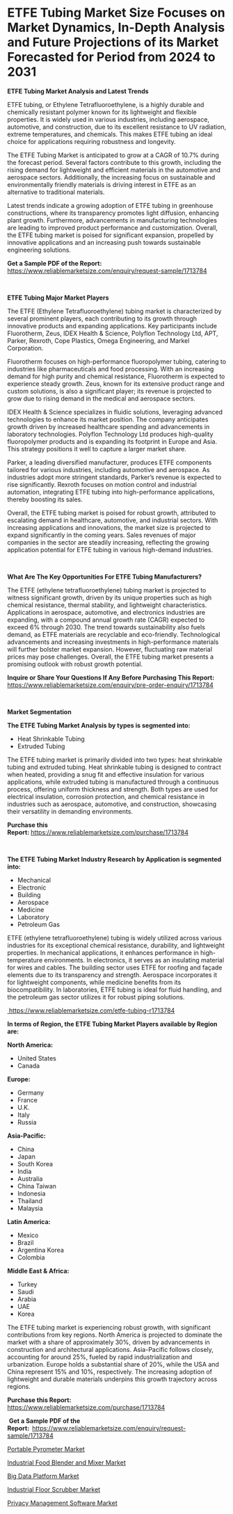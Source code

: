<p><h1>ETFE Tubing Market Size Focuses on Market Dynamics, In-Depth Analysis and Future Projections of its Market Forecasted for Period from 2024 to 2031</h1></p><p><strong>ETFE Tubing Market Analysis and Latest Trends</strong></p>
<p><p>ETFE tubing, or Ethylene Tetrafluoroethylene, is a highly durable and chemically resistant polymer known for its lightweight and flexible properties. It is widely used in various industries, including aerospace, automotive, and construction, due to its excellent resistance to UV radiation, extreme temperatures, and chemicals. This makes ETFE tubing an ideal choice for applications requiring robustness and longevity.</p><p>The ETFE Tubing Market is anticipated to grow at a CAGR of 10.7% during the forecast period. Several factors contribute to this growth, including the rising demand for lightweight and efficient materials in the automotive and aerospace sectors. Additionally, the increasing focus on sustainable and environmentally friendly materials is driving interest in ETFE as an alternative to traditional materials. </p><p>Latest trends indicate a growing adoption of ETFE tubing in greenhouse constructions, where its transparency promotes light diffusion, enhancing plant growth. Furthermore, advancements in manufacturing technologies are leading to improved product performance and customization. Overall, the ETFE tubing market is poised for significant expansion, propelled by innovative applications and an increasing push towards sustainable engineering solutions.</p></p>
<p><strong>Get a Sample PDF of the Report:&nbsp;</strong> <a href="https://www.reliablemarketsize.com/enquiry/request-sample/1713784?utm_campaign=1259&utm_medium=2&utm_source=Github&utm_content=ia&utm_term=22102024&utm_id=etfe-tubing">https://www.reliablemarketsize.com/enquiry/request-sample/1713784</a></p>
<p>&nbsp;</p>
<p><strong>ETFE Tubing Major Market Players</strong></p>
<p><p>The ETFE (Ethylene Tetrafluoroethylene) tubing market is characterized by several prominent players, each contributing to its growth through innovative products and expanding applications. Key participants include Fluorotherm, Zeus, IDEX Health & Science, Polyflon Technology Ltd, APT, Parker, Rexroth, Cope Plastics, Omega Engineering, and Markel Corporation.</p><p>Fluorotherm focuses on high-performance fluoropolymer tubing, catering to industries like pharmaceuticals and food processing. With an increasing demand for high purity and chemical resistance, Fluorotherm is expected to experience steady growth. Zeus, known for its extensive product range and custom solutions, is also a significant player; its revenue is projected to grow due to rising demand in the medical and aerospace sectors.</p><p>IDEX Health & Science specializes in fluidic solutions, leveraging advanced technologies to enhance its market position. The company anticipates growth driven by increased healthcare spending and advancements in laboratory technologies. Polyflon Technology Ltd produces high-quality fluoropolymer products and is expanding its footprint in Europe and Asia. This strategy positions it well to capture a larger market share.</p><p>Parker, a leading diversified manufacturer, produces ETFE components tailored for various industries, including automotive and aerospace. As industries adopt more stringent standards, Parker’s revenue is expected to rise significantly. Rexroth focuses on motion control and industrial automation, integrating ETFE tubing into high-performance applications, thereby boosting its sales.</p><p>Overall, the ETFE tubing market is poised for robust growth, attributed to escalating demand in healthcare, automotive, and industrial sectors. With increasing applications and innovations, the market size is projected to expand significantly in the coming years. Sales revenues of major companies in the sector are steadily increasing, reflecting the growing application potential for ETFE tubing in various high-demand industries.</p></p>
<p>&nbsp;</p>
<p><strong>What Are The Key Opportunities For ETFE Tubing Manufacturers?</strong></p>
<p><p>The ETFE (ethylene tetrafluoroethylene) tubing market is projected to witness significant growth, driven by its unique properties such as high chemical resistance, thermal stability, and lightweight characteristics. Applications in aerospace, automotive, and electronics industries are expanding, with a compound annual growth rate (CAGR) expected to exceed 6% through 2030. The trend towards sustainability also fuels demand, as ETFE materials are recyclable and eco-friendly. Technological advancements and increasing investments in high-performance materials will further bolster market expansion. However, fluctuating raw material prices may pose challenges. Overall, the ETFE tubing market presents a promising outlook with robust growth potential.</p></p>
<p><strong>Inquire or Share Your Questions If Any Before Purchasing This Report:</strong> <a href="https://www.reliablemarketsize.com/enquiry/pre-order-enquiry/1713784?utm_campaign=1259&utm_medium=2&utm_source=Github&utm_content=ia&utm_term=22102024&utm_id=etfe-tubing">https://www.reliablemarketsize.com/enquiry/pre-order-enquiry/1713784</a></p>
<p>&nbsp;</p>
<p><strong>Market Segmentation</strong></p>
<p><strong>The ETFE Tubing Market Analysis by types is segmented into:</strong></p>
<p><ul><li>Heat Shrinkable Tubing</li><li>Extruded Tubing</li></ul></p>
<p><p>The ETFE tubing market is primarily divided into two types: heat shrinkable tubing and extruded tubing. Heat shrinkable tubing is designed to contract when heated, providing a snug fit and effective insulation for various applications, while extruded tubing is manufactured through a continuous process, offering uniform thickness and strength. Both types are used for electrical insulation, corrosion protection, and chemical resistance in industries such as aerospace, automotive, and construction, showcasing their versatility in demanding environments.</p></p>
<p><strong>Purchase this Report:&nbsp;</strong><a href="https://www.reliablemarketsize.com/purchase/1713784?utm_campaign=1259&utm_medium=2&utm_source=Github&utm_content=ia&utm_term=22102024&utm_id=etfe-tubing">https://www.reliablemarketsize.com/purchase/1713784</a></p>
<p>&nbsp;</p>
<p><strong>The ETFE Tubing Market Industry Research by Application is segmented into:</strong></p>
<p><ul><li>Mechanical</li><li>Electronic</li><li>Building</li><li>Aerospace</li><li>Medicine</li><li>Laboratory</li><li>Petroleum Gas</li></ul></p>
<p><p>ETFE (ethylene tetrafluoroethylene) tubing is widely utilized across various industries for its exceptional chemical resistance, durability, and lightweight properties. In mechanical applications, it enhances performance in high-temperature environments. In electronics, it serves as an insulating material for wires and cables. The building sector uses ETFE for roofing and façade elements due to its transparency and strength. Aerospace incorporates it for lightweight components, while medicine benefits from its biocompatibility. In laboratories, ETFE tubing is ideal for fluid handling, and the petroleum gas sector utilizes it for robust piping solutions.</p></p>
<p><a href="https://www.reliablemarketsize.com/etfe-tubing-r1713784?utm_campaign=1259&utm_medium=2&utm_source=Github&utm_content=ia&utm_term=22102024&utm_id=etfe-tubing">&nbsp;https://www.reliablemarketsize.com/etfe-tubing-r1713784</a></p>
<p><strong>In terms of Region, the ETFE Tubing Market Players available by Region are:</strong></p>
<p>
    <p> <strong> North America: </strong>
        <ul>
            <li>United States</li>
            <li>Canada</li>
        </ul>
        </p> 
    <p> <strong> Europe: </strong>
        <ul>
            <li>Germany</li>
            <li>France</li>
            <li>U.K.</li>
            <li>Italy</li>
            <li>Russia</li>
        </ul>
        </p> 
    <p> <strong> Asia-Pacific: </strong>
        <ul>
            <li>China</li>
            <li>Japan</li>
            <li>South Korea</li>
            <li>India</li>
            <li>Australia</li>
            <li>China Taiwan</li>
            <li>Indonesia</li>
            <li>Thailand</li>
            <li>Malaysia</li>
        </ul>
        </p> 
    <p> <strong> Latin America: </strong>
        <ul>
            <li>Mexico</li>
            <li>Brazil</li>
            <li>Argentina Korea</li>
            <li>Colombia</li>
        </ul>
        </p> 
    <p> <strong> Middle East & Africa: </strong>
        <ul>
            <li>Turkey</li>
            <li>Saudi</li>
            <li>Arabia</li>
            <li>UAE</li>
            <li>Korea</li>
        </ul>
    </p>
    </p>
<p><p>The ETFE tubing market is experiencing robust growth, with significant contributions from key regions. North America is projected to dominate the market with a share of approximately 30%, driven by advancements in construction and architectural applications. Asia-Pacific follows closely, accounting for around 25%, fueled by rapid industrialization and urbanization. Europe holds a substantial share of 20%, while the USA and China represent 15% and 10%, respectively. The increasing adoption of lightweight and durable materials underpins this growth trajectory across regions.</p></p>
<p><strong>Purchase this Report: </strong><a href="https://www.reliablemarketsize.com/purchase/1713784?utm_campaign=1259&utm_medium=2&utm_source=Github&utm_content=ia&utm_term=22102024&utm_id=etfe-tubing">https://www.reliablemarketsize.com/purchase/1713784</a></p>
<p>&nbsp;<strong>Get a Sample PDF of the Report:&nbsp;&nbsp;</strong><a href="https://www.reliablemarketsize.com/enquiry/request-sample/1713784?utm_campaign=1259&utm_medium=2&utm_source=Github&utm_content=ia&utm_term=22102024&utm_id=etfe-tubing">https://www.reliablemarketsize.com/enquiry/request-sample/1713784</a></p>
<p><strong></strong></p>
<p><p><a href="https://github.com/brunafxh5tru/Market-Research-Report-List-1/blob/main/portable-pyrometer-market.md?utm_campaign=1259&utm_medium=2&utm_source=Github&utm_content=ia&utm_term=22102024&utm_id=etfe-tubing">Portable Pyrometer Market</a></p><p><a href="https://issuu.com/reportprime-2/docs/industrial-food-blender-and-mixer-m_06fb29cad5f5ba?utm_campaign=1259&utm_medium=2&utm_source=Github&utm_content=ia&utm_term=22102024&utm_id=etfe-tubing">Industrial Food Blender and Mixer Market</a></p><p><a href="https://www.linkedin.com/pulse/big-data-platform-market-research-report-exploring-size-kl7we?utm_campaign=1259&utm_medium=2&utm_source=Github&utm_content=ia&utm_term=22102024&utm_id=etfe-tubing">Big Data Platform Market</a></p><p><a href="https://issuu.com/reportprime-2/docs/industrial-floor-scrubber-market-si_3d9e6c6bcb8bea?utm_campaign=1259&utm_medium=2&utm_source=Github&utm_content=ia&utm_term=22102024&utm_id=etfe-tubing">Industrial Floor Scrubber Market</a></p><p><a href="https://www.linkedin.com/pulse/privacy-management-software-market-navigating-challenges-9ba1e?utm_campaign=1259&utm_medium=2&utm_source=Github&utm_content=ia&utm_term=22102024&utm_id=etfe-tubing">Privacy Management Software Market</a></p></p>